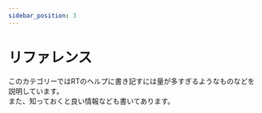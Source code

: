 ```yaml
---
sidebar_position: 3
---
```


# リファレンス
このカテゴリーではRTのヘルプに書き記すには量が多すぎるようなものなどを説明しています。  
また、知っておくと良い情報なども書いてあります。
